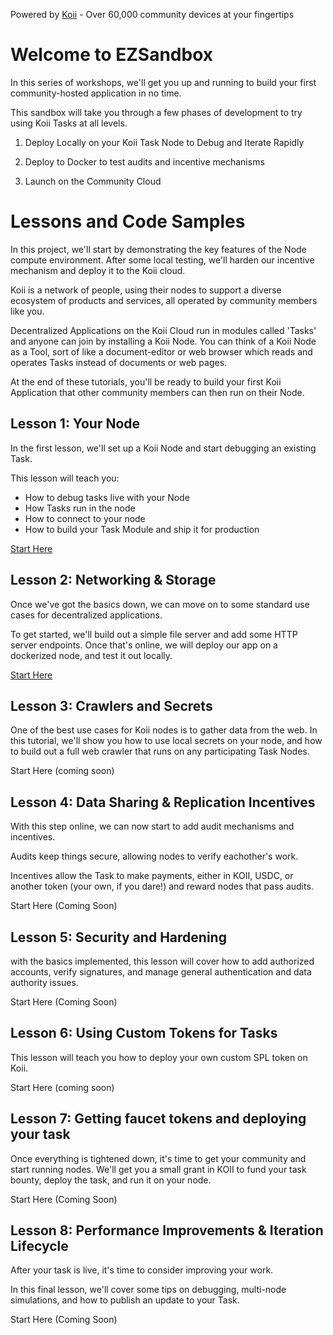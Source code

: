 Powered by [Koii](https://koii.network) - Over 60,000 community devices at your fingertips

# Welcome to EZSandbox

In this series of workshops, we'll get you up and running to build your first community-hosted application in no time.

This sandbox will take you through a few phases of development to try using Koii Tasks at all levels.

1. Deploy Locally on your Koii Task Node to Debug and Iterate Rapidly

2. Deploy to Docker to test audits and incentive mechanisms

3. Launch on the Community Cloud

# Lessons and Code Samples

In this project, we'll start by demonstrating the key features of the Node compute environment. After some local testing, we'll harden our incentive mechanism and deploy it to the Koii cloud.

Koii is a network of people, using their nodes to support a diverse ecosystem of products and services, all operated by community members like you.

Decentralized Applications on the Koii Cloud run in modules called 'Tasks' and anyone can join by installing a Koii Node. You can think of a Koii Node as a Tool, sort of like a document-editor or web browser which reads and operates Tasks instead of documents or web pages.

At the end of these tutorials, you'll be ready to build your first Koii Application that other community members can then run on their Node.

## Lesson 1: Your Node

In the first lesson, we'll set up a Koii Node and start debugging an existing Task.

This lesson will teach you:

- How to debug tasks live with your Node
- How Tasks run in the node
- How to connect to your node
- How to build your Task Module and ship it for production

[Start Here](./Lesson%201/README.md)

## Lesson 2: Networking & Storage

Once we've got the basics down, we can move on to some standard use cases for decentralized applications.

To get started, we'll build out a simple file server and add some HTTP server endpoints. Once that's online, we will deploy our app on a dockerized node, and test it out locally.

[Start Here](./Lesson%202/README.md)

## Lesson 3: Crawlers and Secrets

One of the best use cases for Koii nodes is to gather data from the web. In this tutorial, we'll show you how to use local secrets on your node, and how to build out a full web crawler that runs on any participating Task Nodes.

Start Here (coming soon)

## Lesson 4: Data Sharing & Replication Incentives

With this step online, we can now start to add audit mechanisms and incentives.

Audits keep things secure, allowing nodes to verify eachother's work.

Incentives allow the Task to make payments, either in KOII, USDC, or another token (your own, if you dare!) and reward nodes that pass audits.

Start Here (Coming Soon)

## Lesson 5: Security and Hardening

with the basics implemented, this lesson will cover how to add authorized accounts, verify signatures, and manage general authentication and data authority issues.

Start Here (Coming Soon)

## Lesson 6: Using Custom Tokens for Tasks

This lesson will teach you how to deploy your own custom SPL token on Koii.

Start Here (coming soon)

## Lesson 7: Getting faucet tokens and deploying your task

Once everything is tightened down, it's time to get your community and start running nodes. We'll get you a small grant in KOII to fund your task bounty, deploy the task, and run it on your node.

Start Here (Coming Soon)

## Lesson 8: Performance Improvements & Iteration Lifecycle

After your task is live, it's time to consider improving your work.

In this final lesson, we'll cover some tips on debugging, multi-node simulations, and how to publish an update to your Task.

Start Here (Coming Soon)
